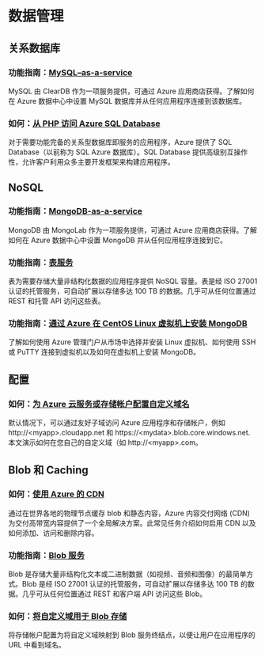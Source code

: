 <properties 
  pageTitle="Php-数据管理 - Azure 微软云"
  metakeywords="" 
  description="" 
  services="" 
  documentationCenter="php" 
  authors="" 
  manager="Tiffena" 
  editor="EricChen"/>


<h1 id="menu-php-data">数据管理</h1>
<h2 id="header-0">关系数据库</h2>
<h3>功能指南：<a href="http://azure.microsoft.com/zh-cn/documentation/articles/store-php-create-mysql-database/" ms.pgarea="content" ms.cmpgrp="body" ms.cmptyp="link" ms.cmpnm="MySQL–as-a-service" ms.title="" km.title="" ms.interactiontype="1">MySQL–as-a-service</a></h3>
<p>MySQL 由 ClearDB 作为一项服务提供，可通过 Azure 应用商店获得。了解如何在 Azure 数据中心中设置 MySQL 数据库并从任何应用程序连接到该数据库。</p>
<h3>如何：<a href="http://azure.microsoft.com/zh-cn/documentation/articles/sql-database-php-how-to-use/" ms.pgarea="content" ms.cmpgrp="body" ms.cmptyp="link" ms.cmpnm="从 PHP 访问 Azure SQL Database" ms.title="" km.title="" ms.interactiontype="1">从 PHP 访问 Azure SQL Database</a></h3>
<p>对于需要功能完备的关系型数据库即服务的应用程序，Azure 提供了 SQL Database（以前称为 SQL Azure 数据库）。SQL Database 提供高级别互操作性，允许客户利用众多主要开发框架来构建应用程序。</p>
<h2 id="header-1">NoSQL</h2>
<h3>功能指南：<a href="http://azure.microsoft.com/zh-cn/documentation/articles/store-mongolab-php-create-mongodb/" ms.pgarea="content" ms.cmpgrp="body" ms.cmptyp="link" ms.cmpnm="MongoDB-as-a-service" ms.title="" km.title="" ms.interactiontype="1">MongoDB-as-a-service</a></h3>
<p>MongoDB 由 MongoLab 作为一项服务提供，可通过 Azure 应用商店获得。了解如何在 Azure 数据中心中设置 MongoDB 并从任何应用程序连接到它。</p>
<h3>功能指南：<a href="http://azure.microsoft.com/zh-cn/documentation/articles/storage-php-how-to-use-table-storage/" ms.pgarea="content" ms.cmpgrp="body" ms.cmptyp="link" ms.cmpnm="表服务" ms.title="" km.title="" ms.interactiontype="1">表服务</a></h3>
<p>表为需要存储大量非结构化数据的应用程序提供 NoSQL 容量。表是经 ISO 27001 认证的托管服务，可自动扩展以存储多达 100 TB 的数据。几乎可从任何位置通过 REST 和托管 API 访问这些表。</p>
<h3>功能指南：<a href="http://azure.microsoft.com/zh-cn/documentation/articles/store-mongodb-virtual-machines-linux-install-centos/" ms.pgarea="content" ms.cmpgrp="body" ms.cmptyp="link" ms.cmpnm="通过 Azure 在 CentOS Linux 虚拟机上安装 MongoDB" ms.title="" km.title="" ms.interactiontype="1">通过 Azure 在 CentOS Linux 虚拟机上安装 MongoDB</a></h3>
<p>了解如何使用 Azure 管理门户从市场中选择并安装 Linux 虚拟机、如何使用 SSH 或 PuTTY 连接到虚拟机以及如何在虚拟机上安装 MongoDB。</p>
<h2 id="header-2">配置</h2>
<h3>如何：<a href="http://azure.microsoft.com/zh-cn/documentation/articles/web-sites-custom-domain-name/" ms.pgarea="content" ms.cmpgrp="body" ms.cmptyp="link" ms.cmpnm="为 Azure 云服务或存储帐户配置自定义域名" ms.title="" km.title="" ms.interactiontype="1">为 Azure 云服务或存储帐户配置自定义域名</a></h3>
<p>默认情况下，可以通过友好子域访问 Azure 应用程序和存储帐户，例如 http://&lt;myapp&gt;.cloudapp.net 和 https://&lt;mydata&gt;.blob.core.windows.net. 本文演示如何在您自己的自定义域（如 http://&lt;myapp&gt;.com。</p>
<h2 id="header-3">Blob 和 Caching</h2>
<h3>如何：<a href="http://azure.microsoft.com/zh-cn/documentation/articles/cdn-how-to-use/" ms.pgarea="content" ms.cmpgrp="body" ms.cmptyp="link" ms.cmpnm="使用 Azure 的 CDN" ms.title="" km.title="" ms.interactiontype="1">使用 Azure 的 CDN</a></h3>
<p>通过在世界各地的物理节点缓存 blob 和静态内容，Azure 内容交付网络 (CDN) 为交付高带宽内容提供了一个全局解决方案。此常见任务介绍如何启用 CDN 以及如何添加、访问和删除内容。</p>
<h3>功能指南：<a href="http://azure.microsoft.com/zh-cn/documentation/articles/storage-php-how-to-use-blobs/" ms.pgarea="content" ms.cmpgrp="body" ms.cmptyp="link" ms.cmpnm="Blob 服务" ms.title="" km.title="" ms.interactiontype="1">Blob 服务</a></h3>
<p>Blob 是存储大量非结构化文本或二进制数据（如视频、音频和图像）的最简单方式。Blob 是经 ISO 27001 认证的托管服务，可自动扩展以存储多达 100 TB 的数据。几乎可从任何位置通过 REST 和客户端 API 访问这些 Blob。</p>
<h3>如何：<a href="http://azure.microsoft.com/zh-cn/documentation/articles/storage-custom-domain-name/" ms.pgarea="content" ms.cmpgrp="body" ms.cmptyp="link" ms.cmpnm="将自定义域用于 Blob 存储" ms.title="" km.title="" ms.interactiontype="1">将自定义域用于 Blob 存储</a></h3>
<p>将存储帐户配置为将自定义域映射到 Blob 服务终结点，以便让用户在应用程序的 URL 中看到域名。</p>
